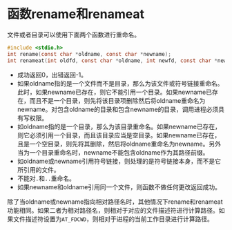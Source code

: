 # 函数rename和renameat

文件或者目录可以使用下面两个函数进行重命名。

```c
#include <stdio.h>
int rename(const char *oldname, const char *newname);
int renameat(int oldfd, const char *oldname, int newfd, const char *newname);
```

* 成功返回0，出错返回-1。
* 如果oldname指的是一个文件而不是目录，那么为该文件或符号链接重命名。此时，如果newname已存在，则它不能引用一个目录。如果newname已存在，而且不是一个目录，则先将该目录项删除然后将oldname重命名为newname。对包含oldname的目录和包含newname的目录，调用进程必须具有写权限。
* 如oldname指的是一个目录，那么为该目录重命名。如果newname已存在，则它必须引用一个目录，而且该目录应当是空目录。如果newname已存在，且是一个空目录，则先将其删除，然后将oldname重命名为newname。另外当为一个目录重命名时，newname不能包含oldname作为其路径前缀。
* 如oldname或newname引用符号链接，则处理的是符号链接本身，而不是它所引用的文件。
* 不能对`.`和`..`重命名。
* 如果newname和oldname引用同一个文件，则函数不做任何更改返回成功。

除了当oldname或newname指向相对路径名时，其他情况下rename和renameat功能相同。如果二者为相对路径名，则相对于对应的文件描述符进行计算路径。如果文件描述符设置为`AT_FDCWD`，则相对于进程的当前工作目录进行计算路径。